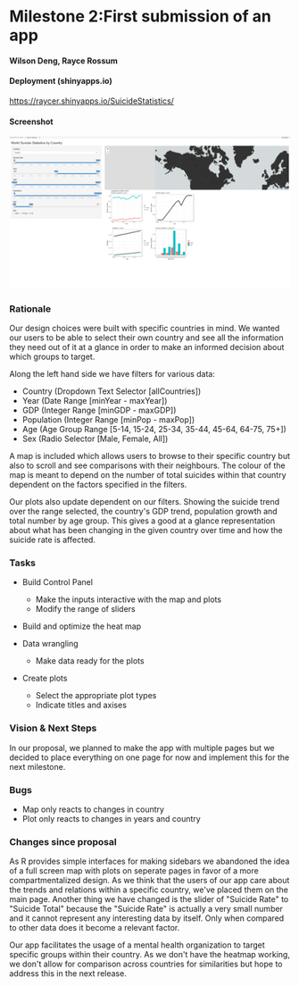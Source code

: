 # Milestone 2:First submission of an app
#### Wilson Deng, Rayce Rossum

#### Deployment (shinyapps.io)

https://raycer.shinyapps.io/SuicideStatistics/

#### Screenshot

![](../imgs/Draft_App_Screenshot_1.png)

### Rationale

Our design choices were built with specific countries in mind. We wanted our users to be able to select their own country and see all the information they need out of it at a glance in order to make an informed decision about which groups to target.

Along the left hand side we have filters for various data:
  - Country (Dropdown Text Selector [allCountries])
  - Year (Date Range [minYear - maxYear])
  - GDP (Integer Range [minGDP - maxGDP])
  - Population (Integer Range [minPop - maxPop])
  - Age (Age Group Range [5-14, 15-24, 25-34, 35-44, 45-64, 64-75, 75+])
  - Sex (Radio Selector [Male, Female, All])

A map is included which allows users to browse to their specific country but also to scroll and see comparisons with their neighbours. The colour of the map is meant to depend on the number of total suicides within that country dependent on the factors specified in the filters.

Our plots also update dependent on our filters. Showing the suicide trend over the range selected, the country's GDP trend, population growth and total number by age group. This gives a good at a glance representation about what has been changing in the given country over time and how the suicide rate is affected.

### Tasks

- Build Control Panel
  - Make the inputs interactive with the map and plots
  - Modify the range of sliders

- Build and optimize the heat map

- Data wrangling
  - Make data ready for the plots

- Create plots
  - Select the appropriate plot types
  - Indicate titles and axises

### Vision & Next Steps

In our proposal, we planned to make the app with multiple pages but we decided to place everything on one page for now and implement this for the next milestone.

### Bugs

- Map only reacts to changes in country
- Plot only reacts to changes in years and country

### Changes since proposal

As R provides simple interfaces for making sidebars we abandoned the idea of a full screen map with plots on seperate pages in favor of a more compartmentalized design. As we think that the users of our app care about the trends and relations within a specific country, we've placed them on the main page. Another thing we have changed is the slider of "Suicide Rate" to "Suicide Total" because the "Suicide Rate" is actually a very small number and it cannot represent any interesting data by itself. Only when compared to other data does it become a relevant factor.

Our app facilitates the usage of a mental health organization to target specific groups within their country. As we don't have the heatmap working, we don't allow for comparison across countries for similarities but hope to address this in the next release.
